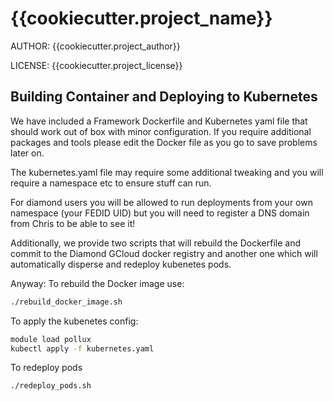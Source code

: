 # {{cookiecutter.project_name}}

AUTHOR: {{cookiecutter.project_author}}

LICENSE: {{cookiecutter.project_license}}


## Building Container and Deploying to Kubernetes
We have included a Framework Dockerfile and Kubernetes yaml file that should work out of box with minor configuration.
If you require additional packages and tools please edit the Docker file as you go to save problems later on.

The kubernetes.yaml file may require some additional tweaking and you will require a namespace etc to ensure stuff can run.

For diamond users you will be allowed to run deployments from your own namespace (your FEDID UID) but you will need to register a DNS domain from Chris to be able to see it!

Additionally, we provide two scripts that will rebuild the Dockerfile and commit to the Diamond GCloud docker registry and another one which will automatically disperse and redeploy kubenetes pods.

Anyway:
To rebuild the Docker image use:
```bash
./rebuild_docker_image.sh
```

To apply the kubenetes config:
```bash
module load pollux
kubectl apply -f kubernetes.yaml
```

To redeploy pods
```bash
./redeploy_pods.sh
```